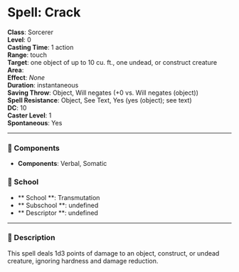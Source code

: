 
# Spell: Crack
**Class**: Sorcerer  
**Level**: 0  
**Casting Time**: 1 action  
**Range**: touch  
**Target**: one object of up to 10 cu. ft., one undead, or construct creature  
**Area**:   
**Effect**: _None_  
**Duration**: instantaneous  
**Saving Throw**: Object, Will negates (+0 vs. Will negates (object))  
**Spell Resistance**: Object, See Text, Yes (yes (object); see text)  
**DC**: 10  
**Caster Level**: 1  
**Spontaneous**: Yes

---

### 🔮 Components
- **Components**: Verbal, Somatic

### 🏫 School
- ** School **: Transmutation
- ** Subschool **: undefined
- ** Descriptor **: undefined
---

### 📜 Description
This spell deals 1d3 points of damage to an object, construct, or undead creature, ignoring hardness and damage reduction.
